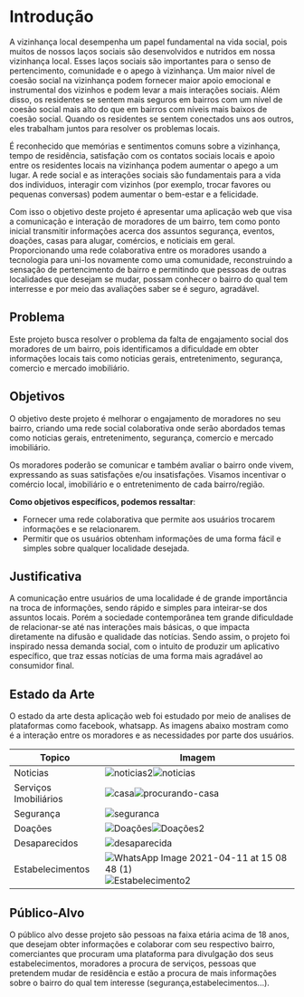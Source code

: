 
# Introdução

A vizinhança local desempenha um papel fundamental na vida social, pois muitos de nossos laços sociais são desenvolvidos e nutridos em nossa vizinhança local. Esses laços sociais são importantes  para o senso de pertencimento, comunidade e o apego à vizinhança. Um maior nível de coesão social na vizinhança podem fornecer maior apoio emocional e instrumental dos vizinhos e podem levar a mais interações sociais. Além disso, os residentes se sentem mais seguros em bairros com um nível de coesão social mais alto do que em bairros com níveis mais baixos de coesão social. Quando os residentes se sentem conectados uns aos outros, eles trabalham juntos para resolver os problemas locais.

É reconhecido que memórias e sentimentos comuns sobre a vizinhança, tempo de residência, satisfação com os contatos sociais locais e apoio entre os residentes locais na vizinhança podem aumentar o apego a um lugar. A rede social e as interações sociais são fundamentais para a vida dos individuos, interagir com vizinhos (por exemplo, trocar favores ou pequenas conversas) podem aumentar o bem-estar e a felicidade.

Com isso o objetivo deste projeto é apresentar uma aplicação web que visa a comunicação e interação de moradores de um bairro, tem como ponto inicial transmitir informações acerca dos assuntos segurança, eventos, doações, casas para alugar, comércios, e noticiais em geral. Proporcionando uma rede colaborativa entre os moradores usando a tecnologia para uni-los novamente como uma comunidade, reconstruindo a sensação de pertencimento de bairro e permitindo que pessoas de outras localidades que desejam se mudar, possam conhecer o bairro do qual tem interresse e por meio das avaliações saber se é seguro, agradável.  

## Problema

Este projeto busca resolver o problema da falta de engajamento social dos moradores de um bairro, pois identificamos a dificuldade em obter informações locais tais como noticias gerais, entretenimento, segurança, comercio e mercado imobiliário.

## Objetivos

O objetivo deste projeto é melhorar o engajamento de moradores no seu bairro, criando uma rede social colaborativa onde serão abordados temas como noticias gerais, entretenimento, segurança, comercio e mercado imobiliário.

Os moradores poderão se comunicar e também avaliar o bairro onde vivem, expressando as suas satisfações e/ou insatisfações.
Visamos incentivar o comércio local, imobiliário e o entretenimento de cada bairro/região.

**Como objetivos específicos, podemos ressaltar**:

- Fornecer uma rede colaborativa que permite aos usuários trocarem informações e se relacionarem.
- Permitir que os usuários obtenham informações de uma forma fácil e simples sobre qualquer localidade desejada.

## Justificativa

A comunicação entre usuários de uma localidade é de grande importância na troca de informações, sendo rápido e simples para inteirar-se dos assuntos locais.
Porém a sociedade contemporânea tem grande dificuldade de relacionar-se até nas interações mais básicas, o que impacta diretamente na difusão e qualidade das notícias.
Sendo assim, o projeto foi inspirado nessa demanda social, com o intuito de produzir um aplicativo específico, que traz essas notícias de uma forma mais agradável ao consumidor final.

## Estado da Arte


O estado da arte desta aplicação web foi estudado por meio de analises de plataformas como facebook, whatsapp.
As imagens abaixo mostram como é a interação entre os moradores e as necessidades por parte dos usuários.  

|Topico| Imagem | 
|-----|-----|
|Noticias|![noticias2](https://user-images.githubusercontent.com/4424108/114609714-639e8b80-9c9f-11eb-80e8-b9a52240d402.jpeg)![noticias](https://user-images.githubusercontent.com/4424108/114609718-64cfb880-9c9f-11eb-902b-c73ded9dd1b6.jpeg)|
|Serviços Imobiliários|![casa](https://user-images.githubusercontent.com/4424108/114314537-6e202000-9afb-11eb-832c-db8ef6bf8f12.jpeg)![procurando-casa](https://user-images.githubusercontent.com/4424108/114314544-7b3d0f00-9afb-11eb-896d-871ea266ee1f.jpeg)|
|Segurança|![seguranca](https://user-images.githubusercontent.com/4424108/114314601-ad4e7100-9afb-11eb-83bb-d242b7e7c58c.jpeg)|
|Doações|![Doações](https://user-images.githubusercontent.com/4424108/114314655-c9eaa900-9afb-11eb-83fd-373b9d6fd57e.jpeg)![Doações2](https://user-images.githubusercontent.com/4424108/114314656-cb1bd600-9afb-11eb-8161-e335f890c4e3.png)|
|Desaparecidos|![desaparecida](https://user-images.githubusercontent.com/4424108/114609593-44076300-9c9f-11eb-9fa5-f417f81a6396.jpeg)|
|Estabelecimentos|![WhatsApp Image 2021-04-11 at 15 08 48 (1)](https://user-images.githubusercontent.com/74074456/114318141-04474c80-9ae2-11eb-8836-6d75beb4f5b6.jpeg)![Estabelecimento2](https://user-images.githubusercontent.com/4424108/114314677-e686e100-9afb-11eb-8e49-fab9315d3210.jpeg)|


## Público-Alvo

O público alvo desse projeto são pessoas na faixa etária acima de 18 anos, que desejam obter informações e colaborar com seu respectivo bairro, comerciantes que procuram uma plataforma para divulgação dos seus estabelecimentos, moradores a procura de serviços, pessoas que pretendem mudar de residência e estão a procura de mais informações sobre o bairro do qual tem interesse (segurança,estabelecimentos...).
